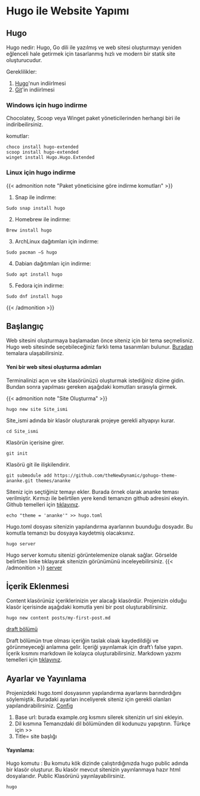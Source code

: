 # Hugo ile Website Yapımı

## Hugo
Hugo nedir: Hugo, Go dili ile yazılmış ve web sitesi oluşturmayı yeniden eğlenceli hale getirmek için tasarlanmış hızlı ve modern bir statik site oluşturucudur.
<!--more-->

Gereklilikler: 
1. [Hugo](https://gohugo.io/installation/)'nun indiirlmesi
2. [Git](https://gohugo.io/installation/)'in indiirlmesi

### Windows için hugo indirme 
Chocolatey, Scoop veya Winget paket yöneticilerinden herhangi biri ile indiribeilirsiniz.

komutlar:

```
choco install hugo-extended
scoop install hugo-extended
winget install Hugo.Hugo.Extended
```

### Linux için hugo indirme

{{< admonition note "Paket yöneticisine göre indirme komutları" >}}
1. Snap ile indirme:

```Sudo snap install hugo```

2. Homebrew ile indirme:

```Brew install hugo```

3. ArchLinux dağıtımları için indirme:

```Sudo pacman –S hugo```

4. Dabian dağıtımları için indirme:

```Sudo apt install hugo```

5. Fedora için indirme:

```Sudo dnf install hugo```


{{< /admonition >}}


## Başlangıç
Web sitesini oluşturmaya başlamadan önce siteniz için bir tema seçmelisniz. Hugo web sitesinde seçebileceğiniz farklı tema tasarımları bulunur. [Buradan](https://themes.gohugo.io/) temalara ulaşabilirsiniz. 

#### Yeni bir web sitesi oluşturma adımları

Terminalinizi açın ve site klasörünüzü oluşturmak istediğiniz dizine gidin. Bundan sonra yapılması gereken aşağıdaki komutları sırasıyla girmek.

{{< admonition note "Site Oluşturma" >}}

```hugo new site Site_ismi```

Site_ismi adında bir klasör oluşturarak projeye gerekli altyapıyı kurar.

```cd Site_ismi```

Klasörün içerisine girer.

```git init```

Klasörü git ile ilişkilendirir.

```git submodule add https://github.com/theNewDynamic/gohugo-theme-ananke.git themes/ananke```

Siteniz için seçtiğiniz temayı ekler. Burada örnek olarak ananke teması verilmiştir. Kırmızı ile belirtilen yere kendi temanızın github adresini ekeyin. Github temelleri için [tıklayınız](https://gulsumturk.com/git_github_temelleri/).

```echo "theme = 'ananke'" >> hugo.toml```

Hugo.toml dosyası sitenizin yapılandırma ayarlarının buunduğu dosyadır. Bu komutla temanızı bu dosyaya kaydetmiş olacaksınız. 

```hugo server```

Hugo server komutu sitenizi görüntelemenize olanak sağlar. Görselde belirtilen linke tıklayarak sitenizin görünümünü inceleyebilirsiniz. 
{{< /admonition >}}
[server](https://raw.githubusercontent.com/Gulsum-Turk/pictures/main/post4/server.png)
## İçerik Eklenmesi
Content klasörünüz içeriklerinizin yer alacağı klasördür. Projenizin olduğu klasör içerisinde aşağıdaki komutla yeni bir post oluşturabilirsiniz. 

```hugo new content posts/my-first-post.md```

[draft bölümü](https://raw.githubusercontent.com/Gulsum-Turk/pictures/main/post4/draft.png)

Draft bölümün true olması içeriğin taslak olaak kaydedildiği ve görünmeyeceği anlamına gelir. İçeriği yayınlamak için draft’ı false yapın.  İçerik kısmını markdown ile kolayca oluşturabilirsiniz. Markdown yazımı temelleri için [tıklayınız](https://gulsumturk.com/iki/).

## Ayarlar ve Yayınlama
Projenizdeki hugo.toml dosyasının yapılandırma ayarlarını barındırdığını söylemiştik.  Buradaki ayarları inceliyerek siteniz için gerekli olanları yapılandırabilirsiniz. 
[Config](https://raw.githubusercontent.com/Gulsum-Turk/pictures/main/post4/config.png)

1. Base url: burada example.org kısmını silerek sitenizin url sini ekleyin. 
2. Dil kısmına Temanızdaki dil bölümünden dil kodunuzu yapıştırın. Türkçe için >>
3. Title= site başlığı

#### Yayınlama:
Hugo komutu : Bu komutu kök dizinde çalıştırdığınızda hugo public adında bir klasör oluşturur. Bu klasör mevcut sitenizin yayınlanmaya hazır html dosyalarıdır. Public Klasörünü yayınlayabilirsiniz. 

```hugo```
